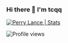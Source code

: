### Hi there 👋 I'm tcqq 

<p align="left">
  <a href="https://github.com/tcqq">
    <img src="https://github-readme-stats.vercel.app/api?username=tcqq&count_private=true&show_icons=true&include_all_commits=true" alt="Perry Lance | Stats" />
  </a>
</p>

![Profile views](https://gpvc.arturio.dev/tcqq)


<!--
**tcqq/tcqq** is a ✨ _special_ ✨ repository because its `README.md` (this file) appears on your GitHub profile.

Here are some ideas to get you started:

- 🔭 I’m currently working on ...
- 🌱 I’m currently learning ...
- 👯 I’m looking to collaborate on ...
- 🤔 I’m looking for help with ...
- 💬 Ask me about ...
- 📫 How to reach me: ...
- 😄 Pronouns: ...
- ⚡ Fun fact: ...
-->


